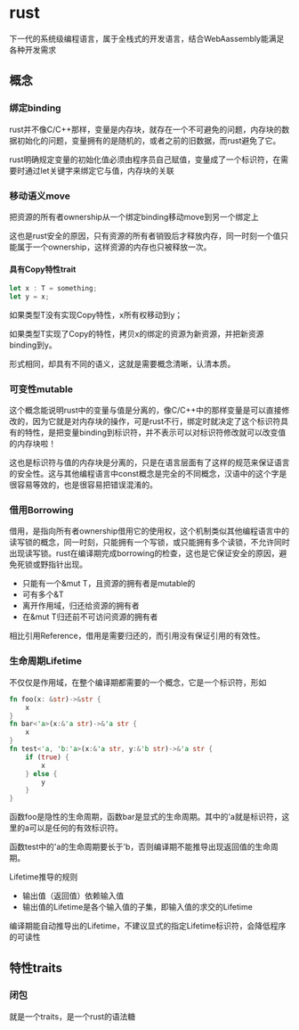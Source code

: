 # rust
下一代的系统级编程语言，属于全栈式的开发语言，结合WebAassembly能满足各种开发需求

## 概念

### 绑定binding
rust并不像C/C++那样，变量是内存块，就存在一个不可避免的问题，内存块的数据初始化的问题，变量拥有的是随机的，或者之前的旧数据，而rust避免了它。

rust明确规定变量的初始化值必须由程序员自己赋值，变量成了一个标识符，在需要时通过let关键字来绑定它与值，内存块的关联

### 移动语义move
把资源的所有者ownership从一个绑定binding移动move到另一个绑定上

这也是rust安全的原因，只有资源的所有者销毁后才释放内存，同一时刻一个值只能属于一个ownership，这样资源的内存也只被释放一次。

#### 具有Copy特性trait
```rust
let x : T = something;
let y = x;
```
如果类型T没有实现Copy特性，x所有权移动到y；

如果类型T实现了Copy的特性，拷贝x的绑定的资源为新资源，并把新资源binding到y。

形式相同，却具有不同的语义，这就是需要概念清晰，认清本质。

### 可变性mutable
这个概念能说明rust中的变量与值是分离的，像C/C++中的那样变量是可以直接修改的，因为它就是对内存块的操作，可是rust不行，绑定时就决定了这个标识符具有的特性，是把变量binding到标识符，并不表示可以对标识符修改就可以改变值的内存块啦！

这也是标识符与值的内存块是分离的，只是在语言层面有了这样的规范来保证语言的安全性。这与其他编程语言中const概念是完全的不同概念，汉语中的这个字是很容易等效的，也是很容易把错误混淆的。


### 借用Borrowing
借用，是指向所有者ownership借用它的使用权，这个机制类似其他编程语言中的读写锁的概念，同一时刻，只能拥有一个写锁，或只能拥有多个读锁，不允许同时出现读写锁。rust在编译期完成borrowing的检查，这也是它保证安全的原因，避免死锁或野指针出现。
- 只能有一个&mut T，且资源的拥有者是mutable的
- 可有多个&T
- 离开作用域，归还给资源的拥有者
- 在&mut T归还前不可访问资源的拥有者

相比引用Reference，借用是需要归还的，而引用没有保证引用的有效性。

### 生命周期Lifetime
不仅仅是作用域，在整个编译期都需要的一个概念，它是一个标识符，形如
```rust
fn foo(x: &str)->&str {
    x
}
fn bar<'a>(x:&'a str)->&'a str {
    x
}
fn test<'a, 'b:'a>(x:&'a str, y:&'b str)->&'a str {
    if (true) {
        x
    } else {
        y
    }
}
```
函数foo是隐性的生命周期，函数bar是显式的生命周期。其中的'a就是标识符，这里的a可以是任何的有效标识符。

函数test中的'a的生命周期要长于'b，否则编译期不能推导出现返回值的生命周期。

Lifetime推导的规则
- 输出值（返回值）依赖输入值
- 输出值的Lifetime是各个输入值的子集，即输入值的求交的Lifetime

编译期能自动推导出的Lifetime，不建议显式的指定Lifetime标识符，会降低程序的可读性

## 特性traits

### 闭包
就是一个traits，是一个rust的语法糖
